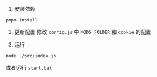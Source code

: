 1. 安装依赖

```
pnpm install
```

2. 更新配置
修改 `config.js` 中 `MODS_FOLDER` 和 `cookie` 的配置

3. 运行

```
node ./src/index.js
```

或者运行 `start.bat`
